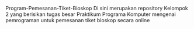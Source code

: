 Program-Pemesanan-Tiket-Bioskop
Di sini merupakan repository Kelompok 2 yang berisikan tugas besar Praktikum Programa Komputer mengenai pemrograman untuk pemesanan tiket bioskop secara online
